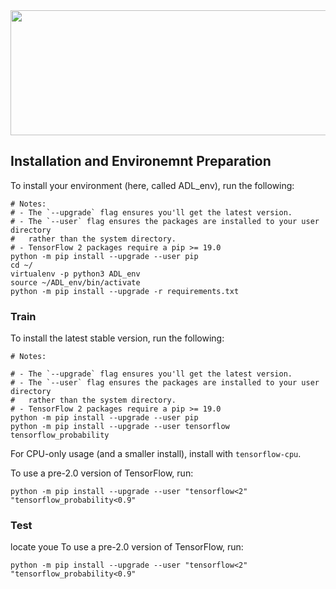 <img src="https://www.tensorflow.org/images/tf_logo_horizontal.png" width="800px" height="200px"/>




## Installation and Environemnt Preparation

To install your environment (here, called ADL_env), run the following:

```shell
# Notes:
# - The `--upgrade` flag ensures you'll get the latest version.
# - The `--user` flag ensures the packages are installed to your user directory
#   rather than the system directory.
# - TensorFlow 2 packages require a pip >= 19.0
python -m pip install --upgrade --user pip
cd ~/
virtualenv -p python3 ADL_env
source ~/ADL_env/bin/activate
python -m pip install --upgrade -r requirements.txt
```



### Train

To install the latest stable version, run the following:

```shell
# Notes:

# - The `--upgrade` flag ensures you'll get the latest version.
# - The `--user` flag ensures the packages are installed to your user directory
#   rather than the system directory.
# - TensorFlow 2 packages require a pip >= 19.0
python -m pip install --upgrade --user pip
python -m pip install --upgrade --user tensorflow tensorflow_probability
```

For CPU-only usage (and a smaller install), install with `tensorflow-cpu`.

To use a pre-2.0 version of TensorFlow, run:

```shell
python -m pip install --upgrade --user "tensorflow<2" "tensorflow_probability<0.9"
```


### Test
locate youe 
To use a pre-2.0 version of TensorFlow, run:

```shell
python -m pip install --upgrade --user "tensorflow<2" "tensorflow_probability<0.9"
```

